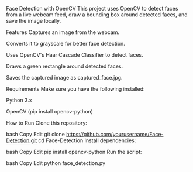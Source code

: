 Face Detection with OpenCV
This project uses OpenCV to detect faces from a live webcam feed, draw a bounding box around detected faces, and save the image locally.

Features
Captures an image from the webcam.

Converts it to grayscale for better face detection.

Uses OpenCV's Haar Cascade Classifier to detect faces.

Draws a green rectangle around detected faces.

Saves the captured image as captured_face.jpg.

Requirements
Make sure you have the following installed:

Python 3.x

OpenCV (pip install opencv-python)

How to Run
Clone this repository:

bash
Copy
Edit
git clone https://github.com/yourusername/Face-Detection.git
cd Face-Detection
Install dependencies:

bash
Copy
Edit
pip install opencv-python
Run the script:

bash
Copy
Edit
python face_detection.py

